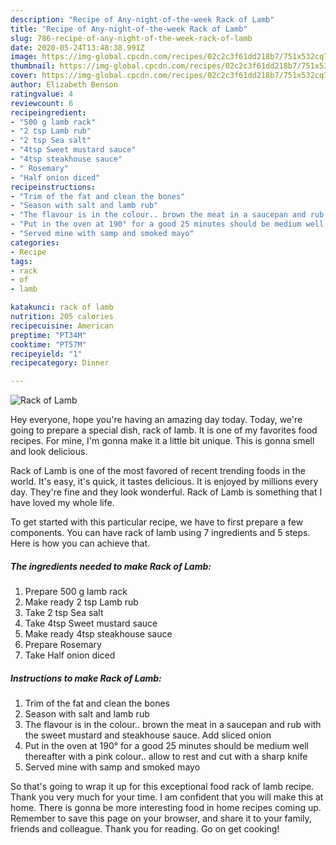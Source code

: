 ```yaml
---
description: "Recipe of Any-night-of-the-week Rack of Lamb"
title: "Recipe of Any-night-of-the-week Rack of Lamb"
slug: 786-recipe-of-any-night-of-the-week-rack-of-lamb
date: 2020-05-24T13:48:38.991Z
image: https://img-global.cpcdn.com/recipes/02c2c3f61dd218b7/751x532cq70/rack-of-lamb-recipe-main-photo.jpg
thumbnail: https://img-global.cpcdn.com/recipes/02c2c3f61dd218b7/751x532cq70/rack-of-lamb-recipe-main-photo.jpg
cover: https://img-global.cpcdn.com/recipes/02c2c3f61dd218b7/751x532cq70/rack-of-lamb-recipe-main-photo.jpg
author: Elizabeth Benson
ratingvalue: 4
reviewcount: 6
recipeingredient:
- "500 g lamb rack"
- "2 tsp Lamb rub"
- "2 tsp Sea salt"
- "4tsp Sweet mustard sauce"
- "4tsp steakhouse sauce"
- " Rosemary"
- "Half onion diced"
recipeinstructions:
- "Trim of the fat and clean the bones"
- "Season with salt and lamb rub"
- "The flavour is in the colour.. brown the meat in a saucepan and rub with the sweet mustard and steakhouse sauce. Add sliced onion"
- "Put in the oven at 190° for a good 25 minutes should be medium well thereafter with a pink colour.. allow to rest and cut with a sharp knife"
- "Served mine with samp and smoked mayo"
categories:
- Recipe
tags:
- rack
- of
- lamb

katakunci: rack of lamb 
nutrition: 205 calories
recipecuisine: American
preptime: "PT34M"
cooktime: "PT57M"
recipeyield: "1"
recipecategory: Dinner

---
```



![Rack of Lamb](https://img-global.cpcdn.com/recipes/02c2c3f61dd218b7/751x532cq70/rack-of-lamb-recipe-main-photo.jpg)

Hey everyone, hope you're having an amazing day today. Today, we're going to prepare a special dish, rack of lamb. It is one of my favorites food recipes. For mine, I'm gonna make it a little bit unique. This is gonna smell and look delicious.

Rack of Lamb is one of the most favored of recent trending foods in the world. It's easy, it's quick, it tastes delicious. It is enjoyed by millions every day. They're fine and they look wonderful. Rack of Lamb is something that I have loved my whole life.




To get started with this particular recipe, we have to first prepare a few components. You can have rack of lamb using 7 ingredients and 5 steps. Here is how you can achieve that.

<!--inarticleads1-->

##### The ingredients needed to make Rack of Lamb:

1. Prepare 500 g lamb rack
1. Make ready 2 tsp Lamb rub
1. Take 2 tsp Sea salt
1. Take 4tsp Sweet mustard sauce
1. Make ready 4tsp steakhouse sauce
1. Prepare  Rosemary
1. Take Half onion diced




<!--inarticleads2-->

##### Instructions to make Rack of Lamb:

1. Trim of the fat and clean the bones
1. Season with salt and lamb rub
1. The flavour is in the colour.. brown the meat in a saucepan and rub with the sweet mustard and steakhouse sauce. Add sliced onion
1. Put in the oven at 190° for a good 25 minutes should be medium well thereafter with a pink colour.. allow to rest and cut with a sharp knife
1. Served mine with samp and smoked mayo




So that's going to wrap it up for this exceptional food rack of lamb recipe. Thank you very much for your time. I am confident that you will make this at home. There is gonna be more interesting food in home recipes coming up. Remember to save this page on your browser, and share it to your family, friends and colleague. Thank you for reading. Go on get cooking!

